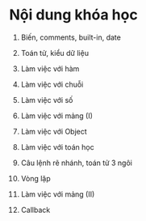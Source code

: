 # Nội dung khóa học 

1. Biến, comments, built-in, date

2. Toán tử, kiểu dữ liệu

3. Làm việc với hàm

4. Làm việc với chuỗi

5. Làm việc với số

6. Làm việc với mảng (I)

7. Làm việc với Object

8. Làm việc với toán học

9. Câu lệnh rẽ nhánh, toán tử 3 ngôi

10. Vòng lặp

11. Làm việc với mảng (II)

12. Callback